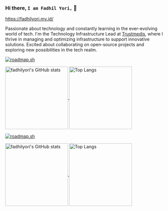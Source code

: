 ### Hi there, `I am Fadhil Yori,` 👋

https://fadhilyori.my.id/

Passionate about technology and constantly learning in the ever-evolving world of tech. I'm the Technology Infrastructure Lead at [Trustmedis](https://trustmedis.com), where I thrive in managing and optimizing infrastructure to support innovative solutions. Excited about collaborating on open-source projects and exploring new possibilities in the tech realm.

<a href="https://roadmap.sh#gh-dark-mode-only"><img src="https://roadmap.sh/card/wide/66c40df334a9226f3826c604?variant=dark" alt="roadmap.sh"/></a>

<a href="https://github.com/fadhilyori/#gh-dark-mode-only">
  <img height=200 align="center" src="https://github-readme-stats.fadhilyori.my.id/api?username=fadhilyori&show_icons=true&hide_border=true&theme=dracula" alt="fadhilyori's GitHub stats">
</a>
<a href="https://github.com/fadhilyori/#gh-dark-mode-only">
  <img height=200 align="center" src="https://github-readme-stats.fadhilyori.my.id/api/top-langs/?username=fadhilyori&hide_border=true&layout=compact&theme=dracula&langs_count=8&card_width=320&size_weight=0.5&count_weight=0.5&hide=html,javascript,css,scss,blade" alt="Top Langs">
</a>

<a href="https://roadmap.sh#gh-light-mode-only"><img src="https://roadmap.sh/card/wide/66c40df334a9226f3826c604?variant=light" alt="roadmap.sh"/></a>

<a href="https://github.com/fadhilyori/#gh-light-mode-only">
  <img height=200 align="center" src="https://github-readme-stats.fadhilyori.my.id/api?username=fadhilyori&show_icons=true&hide_border=true&theme=default" alt="fadhilyori's GitHub stats">
</a>
<a href="https://github.com/fadhilyori/#gh-light-mode-only">
  <img height=200 align="center" src="https://github-readme-stats.fadhilyori.my.id/api/top-langs/?username=fadhilyori&hide_border=true&layout=compact&theme=default&langs_count=8&card_width=320&size_weight=0.5&count_weight=0.5&hide=html,javascript,css,scss,blade" alt="Top Langs">
</a>
